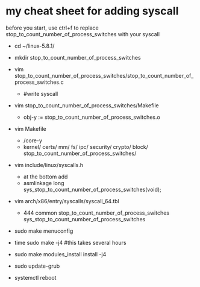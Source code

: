 # my cheat sheet for adding syscall
before you start, use ctrl+f to replace stop_to_count_number_of_process_switches with your syscall
- cd ~/linux-5.8.1/

- mkdir stop_to_count_number_of_process_switches
- vim stop_to_count_number_of_process_switches/stop_to_count_number_of_process_switches.c
    - #write syscall
- vim stop_to_count_number_of_process_switches/Makefile
    - obj-y := stop_to_count_number_of_process_switches.o
- vim Makefile
    - /core-y
    - kernel/ certs/ mm/ fs/ ipc/ security/ crypto/ block/ stop_to_count_number_of_process_switches/

- vim include/linux/syscalls.h
    - at the bottom add
    - asmlinkage long sys_stop_to_count_number_of_process_switches(void);
- vim arch/x86/entry/syscalls/syscall_64.tbl
    - 444     common  stop_to_count_number_of_process_switches                sys_stop_to_count_number_of_process_switches
- sudo make menuconfig
- time sudo make -j4 #this takes several hours
- sudo make modules_install install -j4
- sudo update-grub
- systemctl reboot